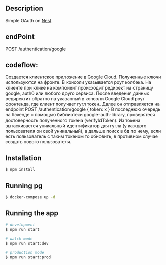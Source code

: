 ## Description

Simple OAuth on [Nest](https://github.com/nestjs/nest)

## endPoint

POST /authentication/google

## codeflow:

Создается клиентское приложение в Google Cloud. Полученные ключи используются на фронте. В консоли указывается роут колбэка.
На клиeнте при клике на компонент происходит редирект на страницу google, auth0 или любого друго сервиса. 
После введения данных редиректит обратно на указанный в консоли Google Cloud роут фронтенда, где клиент получает гугл токен.
Далее он отправляется на endpoint 
POST /authentication/google { token: x }
В последнюю очередь на бэкенде с помощью библиотеки google-auth-library, проверятеся достоверность полученного токена (verifyIdToken).
Из токена вытаскивается уникальный идентификатор для гугла (у каждого пользователя он свой уникальный), а дальше поиск в бд по нему,
если есть пользователь с таким токеном то обновить, в противном случае создать нового пользователя.

## Installation

```bash
$ npm install
```

## Running pg

```bash
$ docker-compose up -d
```

## Running the app

```bash
# development
$ npm run start

# watch mode
$ npm run start:dev

# production mode
$ npm run start:prod
```


